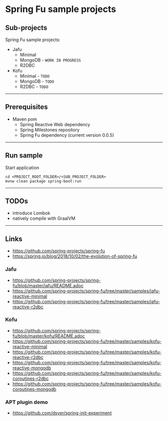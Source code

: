 
# Spring Fu sample projects

## Sub-projects

Spring Fu sample projects:
* Jafu
	* Minimal
	* MongoDB - `WORK IN PROGRESS`
	* R2DBC
* Kofu
	* Minimal - `TODO`
	* MongoDB - `TODO`
	* R2DBC - `TODO`

---

## Prerequisites

* Maven pom
	* Spring Reactive Web dependency 
	* Spring Milestones repository
	* Spring Fu dependency (current version 0.0.5)

---

## Run sample

Start application
```
cd <PROJECT_ROOT_FOLDER>/<SUB_PROJECT_FOLDER>
mvnw clean package spring-boot:run
```

---

## TODOs

* introduce Lombok
* natively compile with GraalVM

---

## Links

* https://github.com/spring-projects/spring-fu
* https://spring.io/blog/2018/10/02/the-evolution-of-spring-fu

### Jafu

* https://github.com/spring-projects/spring-fu/blob/master/jafu/README.adoc
* https://github.com/spring-projects/spring-fu/tree/master/samples/jafu-reactive-minimal
* https://github.com/spring-projects/spring-fu/tree/master/samples/jafu-reactive-r2dbc

### Kofu

* https://github.com/spring-projects/spring-fu/blob/master/kofu/README.adoc
* https://github.com/spring-projects/spring-fu/tree/master/samples/kofu-reactive-minimal
* https://github.com/spring-projects/spring-fu/tree/master/samples/kofu-reactive-r2dbc
* https://github.com/spring-projects/spring-fu/tree/master/samples/kofu-reactive-mongodb
* https://github.com/spring-projects/spring-fu/tree/master/samples/kofu-coroutines-r2dbc
* https://github.com/spring-projects/spring-fu/tree/master/samples/kofu-coroutines-mongodb

### APT plugin demo

* https://github.com/dsyer/spring-init-experiment

